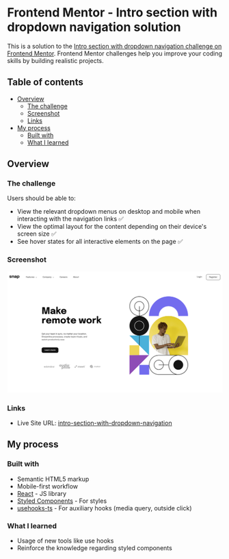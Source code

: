 # Frontend Mentor - Intro section with dropdown navigation solution

This is a solution to the [Intro section with dropdown navigation challenge on Frontend Mentor](https://www.frontendmentor.io/challenges/intro-section-with-dropdown-navigation-ryaPetHE5). Frontend Mentor challenges help you improve your coding skills by building realistic projects. 

## Table of contents

- [Overview](#overview)
  - [The challenge](#the-challenge)
  - [Screenshot](#screenshot)
  - [Links](#links)
- [My process](#my-process)
  - [Built with](#built-with)
  - [What I learned](#what-i-learned)

## Overview

### The challenge

Users should be able to:

- View the relevant dropdown menus on desktop and mobile when interacting with the navigation links ✅
- View the optimal layout for the content depending on their device's screen size ✅
- See hover states for all interactive elements on the page ✅

### Screenshot

![](./public/images/screenshot.png)

### Links

- Live Site URL: [intro-section-with-dropdown-navigation](https://frontendmentor-n4mnfxr8p-samuelsilvawb.vercel.app/intro-section-with-dropdown-navigation)

## My process

### Built with

- Semantic HTML5 markup
- Mobile-first workflow
- [React](https://reactjs.org/) - JS library
- [Styled Components](https://styled-components.com/) - For styles
- [usehooks-ts](https://usehooks-ts.com/) - For auxiliary hooks (media query, outside click)

### What I learned

- Usage of new tools like use hooks
- Reinforce the knowledge regarding styled components
